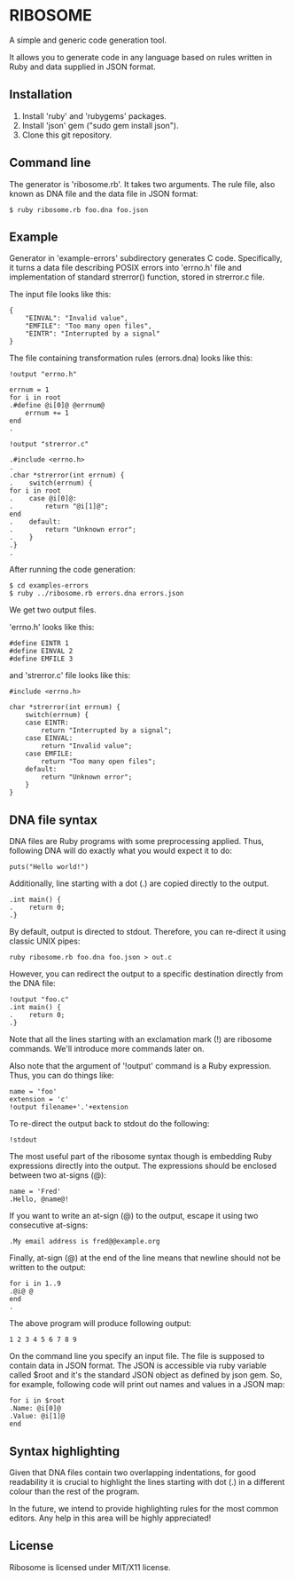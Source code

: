 RIBOSOME
=======

A simple and generic code generation tool.

It allows you to generate code in any language based on rules written in Ruby
and data supplied in JSON format.

Installation
-----------

1. Install 'ruby' and 'rubygems' packages. 
2. Install 'json' gem ("sudo gem install json").
3. Clone this git repository.

Command line
-----------

The generator is 'ribosome.rb'. It takes two arguments. The rule file,
also known as DNA file and the data file in JSON format:

```
$ ruby ribosome.rb foo.dna foo.json
```

Example
------

Generator in 'example-errors' subdirectory generates C code. Specifically, it
turns a data file describing POSIX errors into 'errno.h' file and implementation
of standard strerror() function, stored in strerror.c file.

The input file looks like this:

```
{
    "EINVAL": "Invalid value",
    "EMFILE": "Too many open files",
    "EINTR": "Interrupted by a signal"
}
```

The file containing transformation rules (errors.dna) looks like this:

```
!output "errno.h"

errnum = 1
for i in root
.#define @i[0]@ @errnum@
    errnum += 1
end
.

!output "strerror.c"

.#include <errno.h>
.
.char *strerror(int errnum) {
.    switch(errnum) {
for i in root
.    case @i[0]@:
.        return "@i[1]@";
end
.    default:
.        return "Unknown error";
.    }
.}
.
```

After running the code generation:

```
$ cd examples-errors
$ ruby ../ribosome.rb errors.dna errors.json
```

We get two output files.

'errno.h' looks like this:

```
#define EINTR 1
#define EINVAL 2
#define EMFILE 3
```
and 'strerror.c' file looks like this:

```
#include <errno.h>

char *strerror(int errnum) {
    switch(errnum) {
    case EINTR:
        return "Interrupted by a signal";
    case EINVAL:
        return "Invalid value";
    case EMFILE:
        return "Too many open files";
    default:
        return "Unknown error";
    }
}

```

DNA file syntax
-------------

DNA files are Ruby programs with some preprocessing applied.
Thus, following DNA will do exactly what you would expect it to do:

```
puts("Hello world!")
```

Additionally, line starting with a dot (.) are copied directly to the output.

```
.int main() {
.    return 0;
.}
```

By default, output is directed to stdout. Therefore, you can re-direct it using
classic UNIX pipes:

```
ruby ribosome.rb foo.dna foo.json > out.c
```

However, you can redirect the output to a specific destination directly from
the DNA file:

```
!output "foo.c"
.int main() {
.    return 0;
.}
```

Note that all the lines starting with an exclamation mark (!) are ribosome
commands. We'll introduce more commands later on.

Also note that the argument of '!output' command is a Ruby expression.
Thus, you can do things like:

```
name = 'foo'
extension = 'c'
!output filename+'.'+extension
```

To re-direct the output back to stdout do the following:

```
!stdout
```

The most useful part of the ribosome syntax though is embedding Ruby expressions
directly into the output. The expressions should be enclosed between two
at-signs (@):

```
name = 'Fred'
.Hello, @name@!
```

If you want to write an at-sign (@) to the output, escape it using two
consecutive at-signs:

```
.My email address is fred@@example.org
```

Finally, at-sign (@) at the end of the line means that newline should not be
written to the output:

```
for i in 1..9
.@i@ @
end
.
```

The above program will produce following output:

```
1 2 3 4 5 6 7 8 9
```

On the command line you specify an input file. The file is supposed to contain
data in JSON format. The JSON is accessible via ruby variable called $root and
it's the standard JSON object as defined by json gem. So, for example, following
code will print out names and values in a JSON map:

```
for i in $root
.Name: @i[0]@
.Value: @i[1]@
end
```

Syntax highlighting
----------------

Given that DNA files contain two overlapping indentations, for good readability
it is crucial to highlight the lines starting with dot (.) in a different colour
than the rest of the program.

In the future, we intend to provide highlighting rules for the most common
editors. Any help in this area will be highly appreciated!

License
------

Ribosome is licensed under MIT/X11 license.


